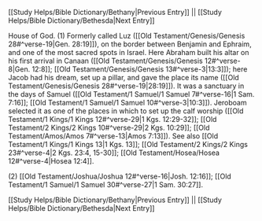 [[Study Helps/Bible Dictionary/Bethany|Previous Entry]]  ||  [[Study Helps/Bible Dictionary/Bethesda|Next Entry]]

 House of God. (1) Formerly called Luz ([[Old Testament/Genesis/Genesis 28#^verse-19|Gen. 28:19]]), on the border between Benjamin and Ephraim, and one of the most sacred spots in Israel. Here Abraham built his altar on his first arrival in Canaan ([[Old Testament/Genesis/Genesis 12#^verse-8|Gen. 12:8]]; [[Old Testament/Genesis/Genesis 13#^verse-3|13:3]]); here Jacob had his dream, set up a pillar, and gave the place its name ([[Old Testament/Genesis/Genesis 28#^verse-19|28:19]]). It was a sanctuary in the days of Samuel ([[Old Testament/1 Samuel/1 Samuel 7#^verse-16|1 Sam. 7:16]]; [[Old Testament/1 Samuel/1 Samuel 10#^verse-3|10:3]]). Jeroboam selected it as one of the places in which to set up the calf worship ([[Old Testament/1 Kings/1 Kings 12#^verse-29|1 Kgs. 12:29-32]]; [[Old Testament/2 Kings/2 Kings 10#^verse-29|2 Kgs. 10:29]]; [[Old Testament/Amos/Amos 7#^verse-13|Amos 7:13]]). See also [[Old Testament/1 Kings/1 Kings 13|1 Kgs. 13]]; [[Old Testament/2 Kings/2 Kings 23#^verse-4|2 Kgs. 23:4, 15-30]]; [[Old Testament/Hosea/Hosea 12#^verse-4|Hosea 12:4]].

 (2) [[Old Testament/Joshua/Joshua 12#^verse-16|Josh. 12:16]]; [[Old Testament/1 Samuel/1 Samuel 30#^verse-27|1 Sam. 30:27]].

[[Study Helps/Bible Dictionary/Bethany|Previous Entry]]  ||  [[Study Helps/Bible Dictionary/Bethesda|Next Entry]]